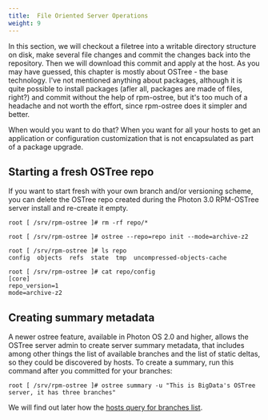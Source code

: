 ```yaml
---
title:  File Oriented Server Operations
weight: 9
---
```


In this section, we will checkout a filetree into a writable directory structure on disk, make several file changes and commit the changes back into the repository. Then we will download this commit and apply at the host. As you may have guessed, this chapter is mostly about OSTree - the base technology. I've not mentioned anything about packages, although it is quite possible to install packages (afler all, packages are made of files, right?) and commit without the help of rpm-ostree, but it's too much of a headache and not worth the effort, since rpm-ostree does it simpler and better.  

When would you want to do that? When you want for all your hosts to get an application or configuration customization that is not encapsulated as part of a package upgrade.

## Starting a fresh OSTree repo

If you want to start fresh with your own branch and/or versioning scheme, you can delete the OSTree repo created during the Photon 3.0 RPM-OSTree server install and re-create it empty. 

```
root [ /srv/rpm-ostree ]# rm -rf repo/*

root [ /srv/rpm-ostree ]# ostree --repo=repo init --mode=archive-z2

root [ /srv/rpm-ostree ]# ls repo
config  objects  refs  state  tmp  uncompressed-objects-cache

root [ /srv/rpm-ostree ]# cat repo/config
[core]
repo_version=1
mode=archive-z2
```

## Creating summary metadata
A newer ostree feature, available in Photon OS 2.0 and higher, allows the OSTree server admin to create server summary metadata, that includes among other things the list of available branches and the list of static deltas, so they could be discovered by hosts. To create a summary, run this command after you committed for your branches:

```
root [ /srv/rpm-ostree ]# ostree summary -u "This is BigData's OSTree server, it has three branches"
```

We will find out later how the [hosts query for branches list](../remotes/#list-available-branches). 


